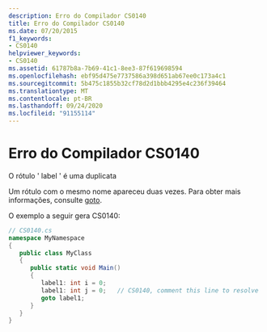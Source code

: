 ```yaml
---
description: Erro do Compilador CS0140
title: Erro do Compilador CS0140
ms.date: 07/20/2015
f1_keywords:
- CS0140
helpviewer_keywords:
- CS0140
ms.assetid: 61787b8a-7b69-41c1-8ee3-87f619698594
ms.openlocfilehash: ebf95d475e7737586a398d651ab67ee0c173a4c1
ms.sourcegitcommit: 5b475c1855b32cf78d2d1bbb4295e4c236f39464
ms.translationtype: MT
ms.contentlocale: pt-BR
ms.lasthandoff: 09/24/2020
ms.locfileid: "91155114"
---
```

# <a name="compiler-error-cs0140"></a>Erro do Compilador CS0140

O rótulo ' label ' é uma duplicata  
  
 Um rótulo com o mesmo nome apareceu duas vezes. Para obter mais informações, consulte [goto](../language-reference/keywords/goto.md).  
  
 O exemplo a seguir gera CS0140:  
  
```csharp  
// CS0140.cs  
namespace MyNamespace  
{  
   public class MyClass  
   {  
      public static void Main()  
      {  
         label1: int i = 0;  
         label1: int j = 0;   // CS0140, comment this line to resolve  
         goto label1;  
      }  
   }  
}  
```
